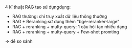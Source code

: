 4 kĩ thuật RAG tao sử dụngdụng:
- RAG thường: chỉ truy xuất dữ liệu thông thường
- RAG + Reranking:sử dụng thêm "bge-reranker-large"
- RAG + reranking + multy-query: 1 câu hỏi tạo nhiều dạng
- RAG + reranking + multy-query + Few-shot promting

=> để so sánh 